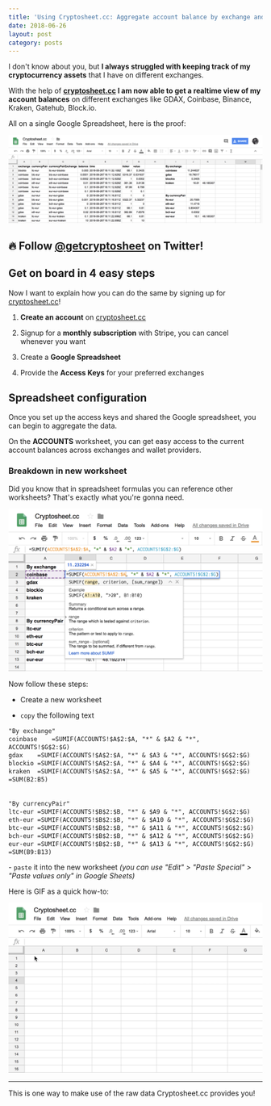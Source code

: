 ```yaml
---
title: 'Using Cryptosheet.cc: Aggregate account balance by exchange and currency pair'
date: 2018-06-26
layout: post
category: posts
---
```


I don't know about you, but **I always struggled with keeping track of my cryptocurrency assets** that I have on different exchanges.

With the help of **[cryptosheet.cc](https://cryptosheet.cc) I am now able to get a realtime view of my account balances** on different exchanges like GDAX, Coinbase, Binance, Kraken, Gatehub, Block.io.

All on a single Google Spreadsheet, here is the proof:

![cryptosheet accounts breakdown](/assets/images/posts/cryptosheet-accounts-breakdown.png)

<div class="container">
  <section class="section hero card">
    <div class="card-body">
      <h1 class="title is-3">🔥 Follow <a href="https://twitter.com/getcryptosheet">@getcryptosheet</a> on Twitter!</h1>
      <!-- <h1 class="title is-4"><a href="https://cryptosheet.cc">cryptosheet.cc</a></h1> -->
    </div>
  </section>
</div>

## Get on board in 4 easy steps

Now I want to explain how you can do the same by signing up for [cryptosheet.cc](https://cryptosheet.cc)!

1) **Create an account** on [cryptosheet.cc](https://cryptosheet.cc/)

2) Signup for a **monthly subscription** with Stripe, you can cancel whenever you want

3) Create a **Google Spreadsheet**

4) Provide the **Access Keys** for your preferred exchanges


## Spreadsheet configuration

Once you set up the access keys and shared the Google spreadsheet, you can begin to aggregate the data.

On the **ACCOUNTS** worksheet, you can get easy access to the current account balances across exchanges and wallet providers.

### Breakdown in new worksheet

Did you know that in spreadsheet formulas you can reference other worksheets? That's exactly what you're gonna need.

![cryptosheet accounts example](/assets/images/posts/cryptosheet-accounts-example.png)

Now follow these steps:

- Create a new worksheet

- `copy` the following text

```
"By exchange"
coinbase	=SUMIF(ACCOUNTS!$A$2:$A, "*" & $A2 & "*", ACCOUNTS!$G$2:$G)
gdax	=SUMIF(ACCOUNTS!$A$2:$A, "*" & $A3 & "*", ACCOUNTS!$G$2:$G)
blockio	=SUMIF(ACCOUNTS!$A$2:$A, "*" & $A4 & "*", ACCOUNTS!$G$2:$G)
kraken	=SUMIF(ACCOUNTS!$A$2:$A, "*" & $A5 & "*", ACCOUNTS!$G$2:$G)	=SUM(B2:B5)


"By currencyPair"
ltc-eur	=SUMIF(ACCOUNTS!$B$2:$B, "*" & $A9 & "*", ACCOUNTS!$G$2:$G)
eth-eur	=SUMIF(ACCOUNTS!$B$2:$B, "*" & $A10 & "*", ACCOUNTS!$G$2:$G)
btc-eur	=SUMIF(ACCOUNTS!$B$2:$B, "*" & $A11 & "*", ACCOUNTS!$G$2:$G)
bch-eur	=SUMIF(ACCOUNTS!$B$2:$B, "*" & $A12 & "*", ACCOUNTS!$G$2:$G)
eur-eur	=SUMIF(ACCOUNTS!$B$2:$B, "*" & $A13 & "*", ACCOUNTS!$G$2:$G)	=SUM(B9:B13)
```

- `paste` it into the new worksheet *(you can use "Edit" > "Paste Special" > "Paste values only" in Google Sheets)*

Here is GIF as a quick how-to:

![cryptosheet-paste-spreadsheet-values](/assets/images/posts/cryptosheet-paste-spreadsheet-values.gif)

---

This is one way to make use of the raw data Cryptosheet.cc provides you!

